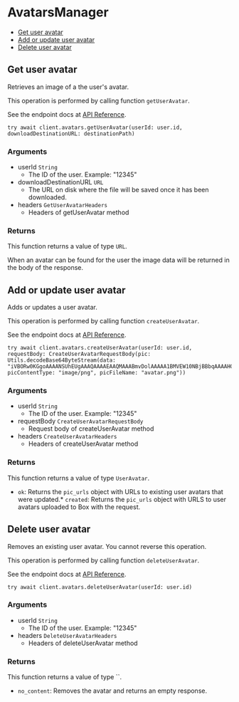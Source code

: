# AvatarsManager


- [Get user avatar](#get-user-avatar)
- [Add or update user avatar](#add-or-update-user-avatar)
- [Delete user avatar](#delete-user-avatar)

## Get user avatar

Retrieves an image of a the user's avatar.

This operation is performed by calling function `getUserAvatar`.

See the endpoint docs at
[API Reference](https://developer.box.com/reference/get-users-id-avatar/).

<!-- sample get_users_id_avatar -->
```
try await client.avatars.getUserAvatar(userId: user.id, downloadDestinationURL: destinationPath)
```

### Arguments

- userId `String`
  - The ID of the user. Example: "12345"
- downloadDestinationURL `URL`
  - The URL on disk where the file will be saved once it has been downloaded.
- headers `GetUserAvatarHeaders`
  - Headers of getUserAvatar method


### Returns

This function returns a value of type `URL`.

When an avatar can be found for the user the
image data will be returned in the body of the
response.


## Add or update user avatar

Adds or updates a user avatar.

This operation is performed by calling function `createUserAvatar`.

See the endpoint docs at
[API Reference](https://developer.box.com/reference/post-users-id-avatar/).

<!-- sample post_users_id_avatar -->
```
try await client.avatars.createUserAvatar(userId: user.id, requestBody: CreateUserAvatarRequestBody(pic: Utils.decodeBase64ByteStream(data: "iVBORw0KGgoAAAANSUhEUgAAAQAAAAEAAQMAAABmvDolAAAAA1BMVEW10NBjBBbqAAAAH0lEQVRoge3BAQ0AAADCoPdPbQ43oAAAAAAAAAAAvg0hAAABmmDh1QAAAABJRU5ErkJggg=="), picContentType: "image/png", picFileName: "avatar.png"))
```

### Arguments

- userId `String`
  - The ID of the user. Example: "12345"
- requestBody `CreateUserAvatarRequestBody`
  - Request body of createUserAvatar method
- headers `CreateUserAvatarHeaders`
  - Headers of createUserAvatar method


### Returns

This function returns a value of type `UserAvatar`.

* `ok`: Returns the `pic_urls` object with URLs to existing
user avatars that were updated.* `created`: Returns the `pic_urls` object with URLS to user avatars
uploaded to Box with the request.


## Delete user avatar

Removes an existing user avatar.
You cannot reverse this operation.

This operation is performed by calling function `deleteUserAvatar`.

See the endpoint docs at
[API Reference](https://developer.box.com/reference/delete-users-id-avatar/).

<!-- sample delete_users_id_avatar -->
```
try await client.avatars.deleteUserAvatar(userId: user.id)
```

### Arguments

- userId `String`
  - The ID of the user. Example: "12345"
- headers `DeleteUserAvatarHeaders`
  - Headers of deleteUserAvatar method


### Returns

This function returns a value of type ``.

* `no_content`: Removes the avatar and returns an empty response.


